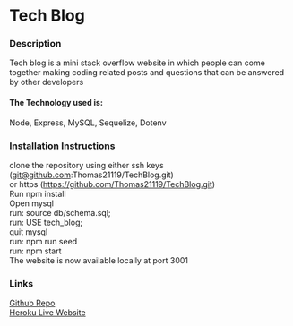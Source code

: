 # Tech Blog

### Description

Tech blog is a mini stack overflow website in which people can come together making coding related posts and questions that can be answered by other developers

#### The Technology used is:

Node, Express, MySQL, Sequelize, Dotenv

### Installation Instructions

clone the repository using either ssh keys (git@github.com:Thomas21119/TechBlog.git)
<br> or https (https://github.com/Thomas21119/TechBlog.git)
<br> Run npm install
<br> Open mysql
<br> run: source db/schema.sql;
<br> run: USE tech_blog;
<br> quit mysql
<br> run: npm run seed
<br> run: npm start
<br> The website is now available locally at port 3001

### Links

<a href="https://github.com/Thomas21119/TechBlog"> Github Repo </a>
<br>
<a href="https://tech-blogandsomerandomstring.herokuapp.com/"> Heroku Live Website </a>
